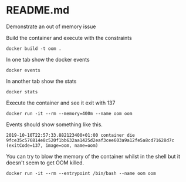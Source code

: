 # README.md
Demonstrate an out of memory issue

Build the container and execute with the constraints
```
docker build -t oom .   
```

In one tab show the docker events
```
docker events
```

In another tab show the stats
``` 
docker stats
```

Execute the container and see it exit with 137
```
docker run -it --rm --memory=400m --name oom oom 
```


Events should show something like this.
```
2019-10-10T22:57:33.882123400+01:00 container die 9fce35c576814e8c520f1bb632aa1425d2eaf3cee603a9a12fe5a8cd71628d7c (exitCode=137, image=oom, name=oom)
```

You can try to blow the memory of the container whilst in the shell but it doesn't seem to get OOM killed. 
```
docker run -it --rm --entrypoint /bin/bash --name oom oom       
```
